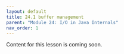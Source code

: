 ```yaml
---
layout: default
title: 24.1 buffer management
parent: "Module 24: I/O in Java Internals"
nav_order: 1
---
```


Content for this lesson is coming soon.
